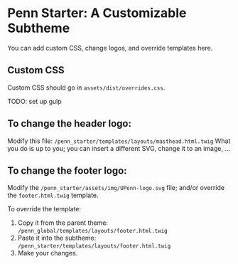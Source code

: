 # Penn Starter: A Customizable Subtheme

You can add custom CSS, change logos, and override templates here.

## Custom CSS
Custom CSS should go in `assets/dist/overrides.css`.

TODO: set up gulp

## To change the header logo:
Modify this file:  `/penn_starter/templates/layouts/masthead.html.twig`
What you do is up to you; you can insert a different SVG, change it to an image, ...

## To change the footer logo:
Modify the `/penn_starter/assets/img/UPenn-logo.svg` file; and/or override the `footer.html.twig` template.

To override the template:

1. Copy it from the parent theme: `/penn_global/templates/layouts/footer.html.twig`
2. Paste it into the subtheme:  `/penn_starter/templates/layouts/footer.html.twig`
3. Make your changes.
